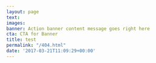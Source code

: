 ```yaml
---
layout: page
text: 
images: 
banner: Action banner content message goes right here
cta: CTA for Banner
title: test
permalink: "/404.html"
date: '2017-03-21T11:09:29+00:00'
---
```

